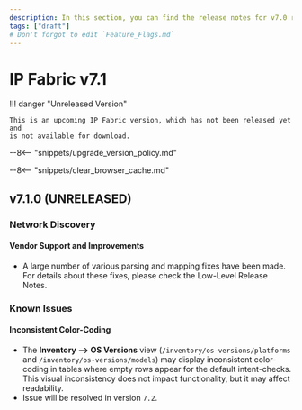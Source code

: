 ```yaml
---
description: In this section, you can find the release notes for v7.0 releases.
tags: ["draft"]
# Don't forgot to edit `Feature_Flags.md`
---
```


# IP Fabric v7.1

!!! danger "Unreleased Version"

    This is an upcoming IP Fabric version, which has not been released yet and
    is not available for download.

--8<-- "snippets/upgrade_version_policy.md"

--8<-- "snippets/clear_browser_cache.md"

## v7.1.0 (UNRELEASED)

### Network Discovery

#### Vendor Support and Improvements

- A large number of various parsing and mapping fixes have been made. For details about these fixes, please check the Low-Level Release Notes.

### Known Issues

#### Inconsistent Color-Coding
- The **Inventory --> OS Versions** view (`/inventory/os-versions/platforms` and `/inventory/os-versions/models`)
may display inconsistent color-coding in tables where empty rows appear for the default intent-checks.
This visual inconsistency does not impact functionality, but it may affect readability.
- Issue will be resolved in version `7.2`.

